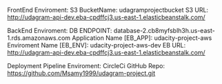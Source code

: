 FrontEnd Enviroment:
S3 BucketName: udagramprojectbucket
S3 URL: http://udagram-api-dev.eba-cpdffcj3.us-east-1.elasticbeanstalk.com/

BackEnd Enviroment:
DB ENDPOINT: database-2.cb8myfsblh3h.us-east-1.rds.amazonaws.com
Application Name [EB_APP]: udacity-project-aws
Enviroment Name [EB_ENV]: udacity-project-aws-dev
EB URL: http://udagram-api-dev.eba-cpdffcj3.us-east-1.elasticbeanstalk.com/

Deployment Pipeline Enviroment:
CircleCi
GitHub Repo: https://github.com/Msamy1999/udagram-project.git
